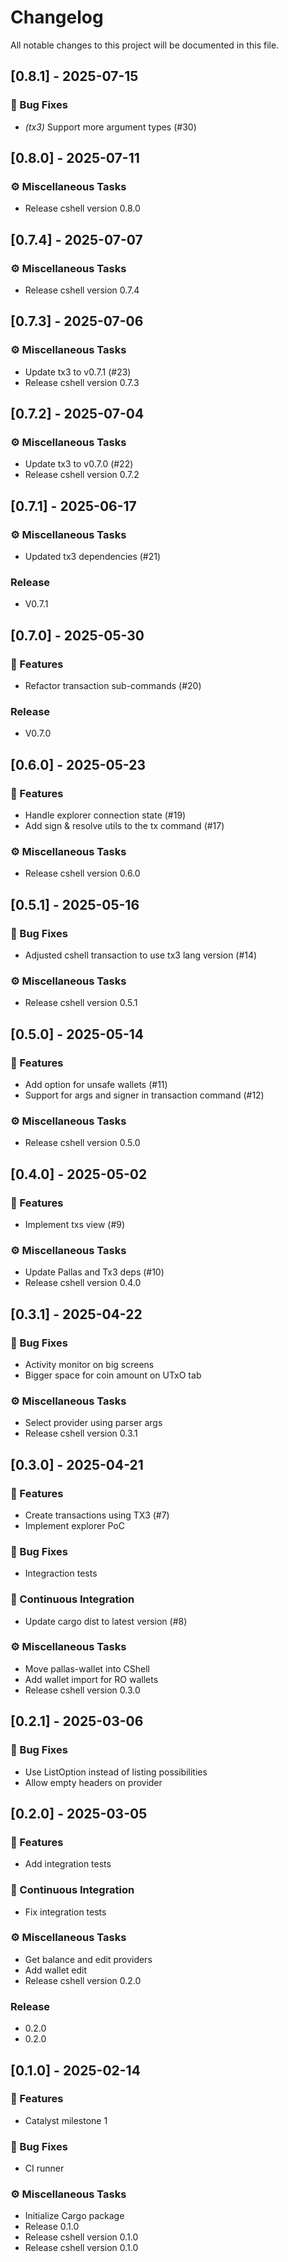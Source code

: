 # Changelog

All notable changes to this project will be documented in this file.

## [0.8.1] - 2025-07-15

### 🐛 Bug Fixes

- *(tx3)* Support more argument types (#30)

## [0.8.0] - 2025-07-11

### ⚙️ Miscellaneous Tasks

- Release cshell version 0.8.0

## [0.7.4] - 2025-07-07

### ⚙️ Miscellaneous Tasks

- Release cshell version 0.7.4

## [0.7.3] - 2025-07-06

### ⚙️ Miscellaneous Tasks

- Update tx3 to v0.7.1 (#23)
- Release cshell version 0.7.3

## [0.7.2] - 2025-07-04

### ⚙️ Miscellaneous Tasks

- Update tx3 to v0.7.0 (#22)
- Release cshell version 0.7.2

## [0.7.1] - 2025-06-17

### ⚙️ Miscellaneous Tasks

- Updated tx3 dependencies (#21)

### Release

- V0.7.1

## [0.7.0] - 2025-05-30

### 🚀 Features

- Refactor transaction sub-commands (#20)

### Release

- V0.7.0

## [0.6.0] - 2025-05-23

### 🚀 Features

- Handle explorer connection state (#19)
- Add sign & resolve utils to the tx command (#17)

### ⚙️ Miscellaneous Tasks

- Release cshell version 0.6.0

## [0.5.1] - 2025-05-16

### 🐛 Bug Fixes

- Adjusted cshell transaction to use tx3 lang version (#14)

### ⚙️ Miscellaneous Tasks

- Release cshell version 0.5.1

## [0.5.0] - 2025-05-14

### 🚀 Features

- Add option for unsafe wallets (#11)
- Support for args and signer in transaction command (#12)

### ⚙️ Miscellaneous Tasks

- Release cshell version 0.5.0

## [0.4.0] - 2025-05-02

### 🚀 Features

- Implement txs view (#9)

### ⚙️ Miscellaneous Tasks

- Update Pallas and Tx3 deps (#10)
- Release cshell version 0.4.0

## [0.3.1] - 2025-04-22

### 🐛 Bug Fixes

- Activity monitor on big screens
- Bigger space for coin amount on UTxO tab

### ⚙️ Miscellaneous Tasks

- Select provider using parser args
- Release cshell version 0.3.1

## [0.3.0] - 2025-04-21

### 🚀 Features

- Create transactions using TX3 (#7)
- Implement explorer PoC

### 🐛 Bug Fixes

- Integraction tests

### 🔧 Continuous Integration

- Update cargo dist to latest version (#8)

### ⚙️ Miscellaneous Tasks

- Move pallas-wallet into CShell
- Add wallet import for RO wallets
- Release cshell version 0.3.0

## [0.2.1] - 2025-03-06

### 🐛 Bug Fixes

- Use ListOption instead of listing possibilities
- Allow empty headers on provider

## [0.2.0] - 2025-03-05

### 🚀 Features

- Add integration tests

### 🔧 Continuous Integration

- Fix integration tests

### ⚙️ Miscellaneous Tasks

- Get balance and edit providers
- Add wallet edit
- Release cshell version 0.2.0

### Release

- 0.2.0
- 0.2.0

## [0.1.0] - 2025-02-14

### 🚀 Features

- Catalyst milestone 1

### 🐛 Bug Fixes

- CI runner

### ⚙️ Miscellaneous Tasks

- Initialize Cargo package
- Release 0.1.0
- Release cshell version 0.1.0
- Release cshell version 0.1.0

<!-- generated by git-cliff -->
